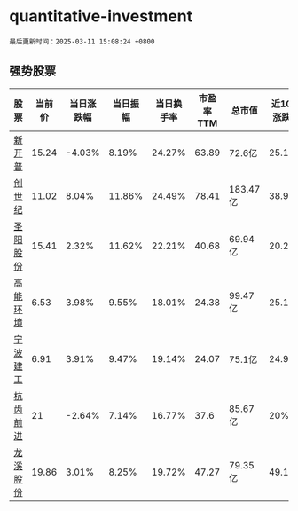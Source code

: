 # quantitative-investment

`最后更新时间：2025-03-11 15:08:24 +0800`

## 强势股票

|股票|当前价|当日涨跌幅|当日振幅|当日换手率|市盈率TTM|总市值|近10日涨跌幅|
|----|----|----|----|----|----|----|----|
|[新开普](https://xueqiu.com/S/SZ300248)|15.24|-4.03%|8.19%|24.27%|63.89|72.6亿|25.12%|
|[创世纪](https://xueqiu.com/S/SZ300083)|11.02|8.04%|11.86%|24.49%|78.41|183.47亿|38.97%|
|[圣阳股份](https://xueqiu.com/S/SZ002580)|15.41|2.32%|11.62%|22.21%|40.68|69.94亿|20.2%|
|[高能环境](https://xueqiu.com/S/SH603588)|6.53|3.98%|9.55%|18.01%|24.38|99.47亿|25.1%|
|[宁波建工](https://xueqiu.com/S/SH601789)|6.91|3.91%|9.47%|19.14%|24.07|75.1亿|24.95%|
|[杭齿前进](https://xueqiu.com/S/SH601177)|21|-2.64%|7.14%|16.77%|37.6|85.67亿|20%|
|[龙溪股份](https://xueqiu.com/S/SH600592)|19.86|3.01%|8.25%|19.72%|47.27|79.35亿|49.1%|
